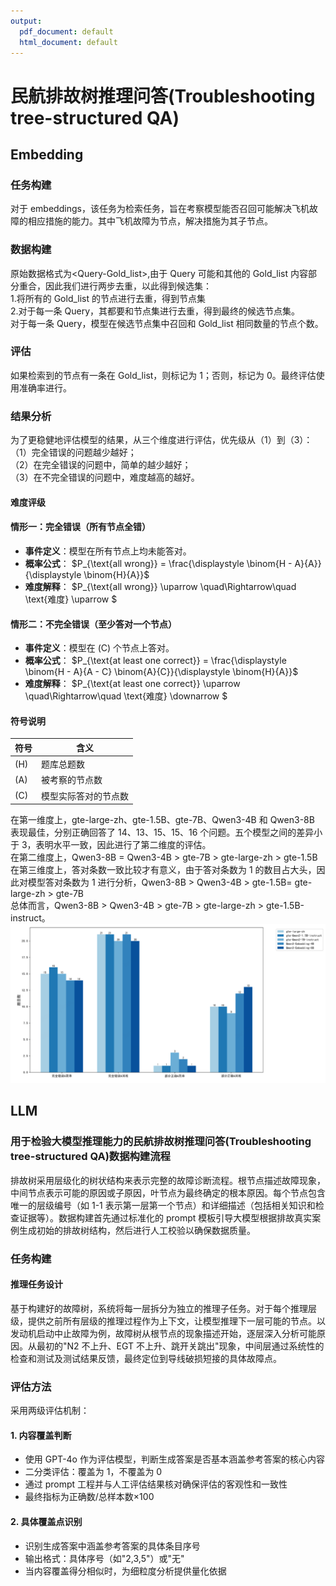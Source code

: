 ```yaml
---
output:
  pdf_document: default
  html_document: default
---
```


# 民航排故树推理问答(Troubleshooting tree-structured QA)

## Embedding

### 任务构建

对于 embeddings，该任务为检索任务，旨在考察模型能否召回可能解决飞机故障的相应措施的能力。其中飞机故障为节点，解决措施为其子节点。

### 数据构建

原始数据格式为<Query-Gold_list>,由于 Query 可能和其他的 Gold_list 内容部分重合，因此我们进行两步去重，以此得到候选集：  
1.将所有的 Gold_list 的节点进行去重，得到节点集  
2.对于每一条 Query，其都要和节点集进行去重，得到最终的候选节点集。  
对于每一条 Query，模型在候选节点集中召回和 Gold_list 相同数量的节点个数。

### 评估

如果检索到的节点有一条在 Gold_list，则标记为 1；否则，标记为 0。最终评估使用准确率进行。

### 结果分析

为了更稳健地评估模型的结果，从三个维度进行评估，优先级从（1）到（3）：  
（1）完全错误的问题越少越好；  
（2）在完全错误的问题中，简单的越少越好；  
（3）在不完全错误的问题中，难度越高的越好。

#### 难度评级

#### 情形一：完全错误（所有节点全错）

- **事件定义**：模型在所有节点上均未能答对。
- **概率公式**：
  $P_{\text{all wrong}} = \frac{\displaystyle \binom{H - A}{A}}{\displaystyle \binom{H}{A}}$
- **难度解释**：
  $P\_{\text{all wrong}} \uparrow \quad\Rightarrow\quad \text{难度} \uparrow $

#### 情形二：不完全错误（至少答对一个节点）

- **事件定义**：模型在 \(C\) 个节点上答对。
- **概率公式**：
  $P_{\text{at least one correct}} = \frac{\displaystyle \binom{H - A}{A - C} \binom{A}{C}}{\displaystyle \binom{H}{A}}$
- **难度解释**：
  $P\_{\text{at least one correct}} \uparrow \quad\Rightarrow\quad \text{难度} \downarrow $

#### 符号说明

| 符号  | 含义                 |
| ----- | -------------------- |
| \(H\) | 题库总题数           |
| \(A\) | 被考察的节点数       |
| \(C\) | 模型实际答对的节点数 |

在第一维度上，gte-large-zh、gte-1.5B、gte-7B、Qwen3-4B 和 Qwen3-8B 表现最佳，分别正确回答了 14、13、15、15、16 个问题。五个模型之间的差异小于 3，表明水平一致，因此进行了第二维度的评估。  
在第二维度上，Qwen3-8B = Qwen3-4B > gte-7B > gte-large-zh > gte-1.5B  
在第三维度上，答对条数一致比较才有意义，由于答对条数为 1 的数目占大头，因此对模型答对条数为 1 进行分析，Qwen3-8B > Qwen3-4B > gte-1.5B= gte-large-zh > gte-7B  
总体而言，Qwen3-8B > Qwen3-4B > gte-7B > gte-large-zh > gte-1.5B-instruct。  
![image](https://github.com/CamBenchmark/cambenchmark/blob/483d8868ad1d9082a082f1b37f3bc456b18bd77c/images/Fault-tree-analy.png)

## LLM

### 用于检验大模型推理能力的民航排故树推理问答(Troubleshooting tree-structured QA)数据构建流程

排故树采用层级化的树状结构来表示完整的故障诊断流程。根节点描述故障现象，中间节点表示可能的原因或子原因，叶节点为最终确定的根本原因。每个节点包含唯一的层级编号（如 1-1 表示第一层第一个节点）和详细描述（包括相关知识和检查证据等）。数据构建首先通过标准化的 prompt 模板引导大模型根据排故真实案例生成初始的排故树结构，然后进行人工校验以确保数据质量。

### 任务构建

#### 推理任务设计

基于构建好的故障树，系统将每一层拆分为独立的推理子任务。对于每个推理层级，提供之前所有层级的推理过程作为上下文，让模型推理下一层可能的节点。以发动机启动中止故障为例，故障树从根节点的现象描述开始，逐层深入分析可能原因。从最初的"N2 不上升、EGT 不上升、跳开关跳出"现象，中间层通过系统性的检查和测试及测试结果反馈，最终定位到导线破损短接的具体故障点。

### 评估方法

采用两级评估机制：

#### 1. 内容覆盖判断

- 使用 GPT-4o 作为评估模型，判断生成答案是否基本涵盖参考答案的核心内容
- 二分类评估：覆盖为 1，不覆盖为 0
- 通过 prompt 工程并与人工评估结果核对确保评估的客观性和一致性
- 最终指标为正确数/总样本数$\times 100$

#### 2. 具体覆盖点识别

- 识别生成答案中涵盖参考答案的具体条目序号
- 输出格式：具体序号（如"2,3,5"）或"无"
- 当内容覆盖得分相似时，为细粒度分析提供量化依据
